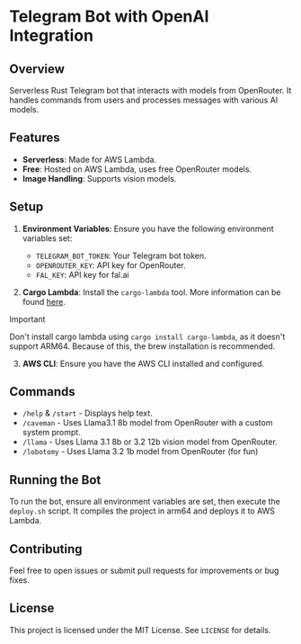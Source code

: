 # Telegram Bot with OpenAI Integration

## Overview

Serverless Rust Telegram bot that interacts with models from OpenRouter. It handles commands from users and processes messages with various AI models.

## Features

- **Serverless**: Made for AWS Lambda.
- **Free**: Hosted on AWS Lambda, uses free OpenRouter models.
- **Image Handling**: Supports vision models.

## Setup

1. **Environment Variables**: Ensure you have the following environment variables set:
   - `TELEGRAM_BOT_TOKEN`: Your Telegram bot token.
   - `OPENROUTER_KEY`: API key for OpenRouter.
   - `FAL_KEY`: API key for fal.ai

2. **Cargo Lambda**: Install the `cargo-lambda` tool. More information can be found [here](https://www.cargo-lambda.info/guide/installation.html).

> [!IMPORTANT]  
> Don't install cargo lambda using `cargo install cargo-lambda`, as it doesn't support ARM64. Because of this, the brew installation is recommended.

3. **AWS CLI**: Ensure you have the AWS CLI installed and configured.

## Commands

- `/help` & `/start` - Displays help text.
- `/caveman` - Uses Llama3.1 8b model from OpenRouter with a custom system prompt.
- `/llama` - Uses Llama 3.1 8b or 3.2 12b vision model from OpenRouter.
- `/lobotomy` - Uses Llama 3.2 1b model from OpenRouter (for fun)

## Running the Bot

To run the bot, ensure all environment variables are set, then execute the `deploy.sh` script. It compiles the project in arm64 and deploys it to AWS Lambda.

## Contributing

Feel free to open issues or submit pull requests for improvements or bug fixes.

## License

This project is licensed under the MIT License. See `LICENSE` for details.